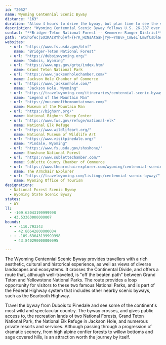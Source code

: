 ```yaml
---
id: "2052"
name: Wyoming Centennial Scenic Byway
distance: "163"
duration: "Allow 4 hours to drive the byway, but plan time to see the sights along the way."
description: "Wyoming Centennial Scenic Byway follows U.S. 26-287 over Togwotee Pass between Dubois and Moran Junction. The byway then follows U.S. 191-26-89 to Jackson. From Jackson, the continues on U.S. 189-191 to Pinedale."
contact: "**Bridger-Teton National Forest -- Kemmerer Ranger District**  \r\n307-877-4415\r\n<br />\r\n**Bridger-Teton National Forest -- Buffalo Ranger District**  \r\n307-543-2386\r\n<br />\r\n**Bridger-Teton National Forest -- Pinedale Ranger District**  \r\n307-367-4326\r\n<br />\r\n**Shoshone National Forest**  \r\n307-527-6241, 307-578-1294 for the hearing impaired  \r\n"
path: "etuhGfec|SOzKAzRYhG}AfF{FrK_HzNsAtGaFjYyF~YmBvF_CnEeL`LmBfCsDlGoBlE}@rCeLbc@yYrfA}Tby@kDfI{CtGuGnL}GfNw\\hp@qBrEcH|QuA`EsAbEwE~Qwz@vwDcAnF_AxGi@nFe@lIUlICxEAfF`C|p@AdEO`B}@xDyAnCiAvA{LbMgInKaLhRmBjCuBxBmCxB}CdBeOrH{ThKcL`GyAlAsCrDoAjCgAnCcAxDYdBqH|w@u@fFiAnEu@|BcDlG}BnCyApAwDzBcz@hYiHrCqWzLwBjAiEnDsBpCyBzDkElL_DzGcD~DqJnJ}BlCcBxC_CtGiAlHSrFDfFzApZLtJErHeBdoADbQhApz@?|GY`MqEjgAmAlMuFlYUrBCbEdAdp@ErHGvBqFzg@sC`b@e@jFm@fEsAxGgCbJiDfJsE`LwGxM}DnGkH`K_CnEu@pBqCzLuBfGqAnCuDxGgF~J{KdWcAlCoA~D{FtRyIpUmBrE{@`BaAvAcA`AiWnOsA`A_BjB_D~F{AnBkNjJyAz@cDfAwBV}HGsCLcH`BeLdAsCdAgSnPcXtPyCzAoNxEua@pVmUxKsEdCs@z@y@~A}B`G}BzCkAn@aMlCkJ`BeHdAu@@iAAoCe@oIuDuAe@iAQmBDeB`@aFjBsF~BsBfAyAjAsB`JcAlCmAxAsElC{@v@Y`@S`@_AvDE`BBfCZ|Bj@zAxBxE~@dDLx@HlCKzBKp@eA`DoA~Au_@`^oMdMyDxF_PrWi@jAm@xBiEvYCtCPbCJl@b@fBp@xArA~AlBjArBRnRl@lBr@x@x@~@~Ah@xA`@rBFdCCzAeCh_@S`Bi@~Cy@fBiFlFaFbHoKrSq@lBStAGhA@zCd@|K?jBI~A[~Bi@rBs@rAsA`B_OlPeBhC_BpC}AjD}BvFeAbD]`BElDx@bYC~AKnAOhAYx@g@hAwAjBaBr@eCPaHCcE\\aCf@qBr@{DbCyGfG{]pQ}AfAY^e@v@m@rAe@nCIvB\\nMKxBWrBmF`R}BfGiAhLo@fCsAjCsGnIsClCaAVeADsEw@cAEeAPuArAaEtIsA~Ci@lB_@rBe@zIc@jCi@~Ay@nAcBjByC~AiAX{I]cGDaBPoE~@iC^kYzFyADmE_@aDL{@\\yBrAw@p@yAzBeAjDsAnGiAbIO|CBzCTlDrAnI@jAGbAcAhGmAxEk@`AqDfC{@pAa@rAkAzJEpBPzB|B`KRlBFvBKfDeAhKIdBCrBrA`i@JvBfBdQ?vAErAQ~Aa@lA_BhD{NzVuCrF_JzT}Lr\\o@lBuDzOcO`c@e@jAsA`CsGzJm@pAs@~Bq@fFgAdDu@fAgDnDyAdCm@rAcIpZc@jAyAxB_Ar@}S`N{B`BwBrB{dAxnAmFbHsAvBsD`HeFrK}EvKuBdEoLbW_BnEcB`Go@dD}Dh]}AvGeBdGwA`EeBfEyBrEsU|]}@dBw@fC]`BYdE?~AJtC|AtI~P`x@t@nEn@jH|@hNlIxjARnG?~ES`Gu@bKyAxI}E|R}@zDq@|D{Cj[e@`GStGFjHT|Cl@dGd@fCxAjGdMd\\pAhEr@dD|@~F^tFHvCCtHKfDe@lFgBnJi@xEStDAxKIdCYnDo@pCcEfL}@tC[fBO~B?tBz@dNBlE_@`FYzAuBrHaDtIsBpEcBrC{JbMeAjBs@fBc@dB[dCIbACjDxAra@BfGQtFg@xDmA|FoGvQwBtIu@lFaBrOAvCNhBN`Ar@fBtDjFz@~Ax@`DjAzGb@fD?dBWjC[`BaJhWe@nCOdC?fG~@dJHnBIvCy@`Hw@zKQ|E?|BThGrBh\\?`AEdEStB[|B{BpJQdC?fAJbBrAvKR`G_@lUYtEiAnMo@~E}Cv[YlFsBlo@a@bJ[fCaAdFmAbEcAbCuCxE{FbHmExGyD|HaCfG{AjFgCzKyA|K[vC_@rGY`MDzEN`H^hHt@fH|AxJx@`E|DtNx@rD~@tHLvBFfHi@tbAa@~Km@rH_AnHeAzGwDnO}V|_A}@lE_BdWiA|Xs@`Mu@lI_@lCc@rEyAtTUtFIrG?|JXrKZnFlCbZRlDHrJCx`@F~Df@zFlC`OTlEA`EYpDmCpQm@jFOvCLlJT|DjHnl@\\lHIfF]tB_@bByA`DuGnLk@xAo@`Cm@rGIrCHfCDdB\\xCd@tBr@vBbCxDbC~BrBtArEv@lUi@vHGhFj@pDz@lBl@bFvBbFjD`DtCvCfDrMjTxBxClCvCnCtCpDrCrDdC|EdCpFxB|DbAvEx@hEd@lVpB`HtA|GpClDxB|E~DxEfFhL|NlG~FxCzBlBlAjI~DbH~B|RtCzIdBdDx@zHpB`IrC`IlDxGrDzGlErFnElIzHxH~HrDlEnGnJtE`J`AdC`E|L|BrKxBzNhAhOr@zS~@zI~@nF|AlGjClHjBzCrCxCjKzG~AvAtC~CzD`GjAzB~HxKvF`HjNtOvEzHdAfChAjDx@|Eb@~FDrFo@bP?`BPpD`@rC~@nDbG`NbBdGh@~C~@zH^fHHzGE`Io@`KcB|KgFhVo@dEWdCQfGPhHRdBx@zEr@jCr@lBdAzBnBpCbN`QpHvI~H~I~IhJjN`MtK`JfIdGtIbHlKnJjOzOxNbQbG`IjGxIhTb\\rCtEbGxIjFhF|DxCrBdAbE~AvGxBrGfDlAt@|CpC|H~HjG`EbFrBrDdA|B^rFZjK?lF^`IjAnIfCnBx@bFfCvEdDpLbKxC|BfCxArFxBbDt@zGp@rFL|DEpGf@xFpAtFdBxCr@lDr@fGr@xDpA|BnAzBpBlAvAjJhPfCrDvCtD~CdDbDtClNxKjCnCbCvC|E`HbHhM`D`FhClDdN`Ore@lf@xHlHnJfI|VbRjItG`e@|\\jElCfIjDlDfAnvBvd@tF|@jFn@|eClU~LdDdcAb_@pl@dMrDn@rOZ~`DuAzFTnDx@j^tN|CdAlOdDtEhBdMpG`FlB~B`@lBJzOSlD^xAf@hCpAnJtFnFrDh\\vZ|H`H|BxA`LfG~QpIbDnB`WtSfLvJfDbChDxAnBd@nLz@|EJbHz@bp@~NrDl@rFXlSJ`b@CA|^`@jD`A`DtSp]pBhHnBbYbDrg@TdFh@|Er@fCjArCf@x@fC|BtCxA|DnA~OdGhCj@vF^`m@?rU}@|JoBjHsBzIyCdb@mKnKuDbHwBbO_E~FyBnGoDvJyJ|DiF`JsIlGgDxa@sNrEiBpLsDdI_Dt\\}KhDqAhB_ApHyGtByCfBaDfYev@jAeCtJoOnSwZ~ByChKaJfLuFfKkDtCm@|\\aE|GkA`Be@tN_HrEaBlASdESzX`EhE?jEw@rEoBrE_Dv@y@dD{EnLiWlJqPfZ}b@fFgG|P{M`BsBdIsMtBwClBqB|G{D`Cq@tDe@jEQhDJzFxArF~BfGxBpGz@vKV`Kj@|Dx@`_Al_@rXzFfWhFbC]vBaAn@y@~@eBb@eB^{C~C}ZLwCOiE_@aEDeA|@yGCuRHqRs@iJOkGJmEfAgHtg@eiCl@{ArAsA|DyC~CwC`FiHpEoLbFyRx@yAxEiEdCwDpAmAfE{AzBsA|AqAfPkQtAeBnDoGnO{Ut@mBvAyDh@_CnB}LrAeExNc^nCaIrA{EhBoIxAgOr@wPjCgOf@iE?{KIwKH{Ax@yEjCgGtGiLjIcNdAeCl@sCj@oKLeAdBsFRgBYmKb@sCZ_Ah@_AlAaAtBsAbAkAh@mAX_BDsAAyAeAgKQsFDuDX_JO{FN{BrByHHmA@eBoBcTc@uGNcCRoA`B_HVaC?qDs@wD{BeHs@{E_@cX?aCJyClAaRZuHEwCe@uGBmBd@{FRgIc@eFaAaDuAmCiBmBmBmAcFqCcBaB_AeBiAqEo@qGi@eDo@sBu@aBeCyCeBcBcAiAy@wAiAsCyCiNuBuIm@yD?_Ed@sDfDqK^qBDsFa@oH@gBRsBnAkGXsCDuFuA_h@?kBP_Bv@aDz@{AjFwG|F{I~BgCdLuJxEgDlCq@`JaBvC}A~PmStCgG|@wAn@m@pFkDtBaB|AaBlAsCvFaRd@uEh@yMT{Bh@cCxAmDpMqV`DgEhEyDtGsE|DaCtD{AbEw@lc@gEhBk@vA{@~BkBz@eA`AeBjAgDr@uCh@sEnC}Yv@oChAwAvHmFxBkAnEmD|BoCvBeDlDgJtAoFx@eF|AwQ~AgUHsDUaFmAoFe@gA{MmPcAyAy@mBc@kBOgAEmCZaGxHms@bFig@~AeIj@gBzBqE``AquA|DaFj_@si@xD_IvGoOrAmCbBmCrBgCxCkCn]eXzPgNxAu@fCy@vMkDlAk@hByAzYkXxVoVz^y\\jnAgkA|KeJlj@uh@vUaTbz@gw@bAkArBeDb@aAdA_D`@_BjBuK~Nq{@`I{g@hQcbAZ{CB_DIyAOyA]}Ak@cBoC}G[aAc@gC[uD{A{y@s@om@oBmqANmE^gCj@kChNwa@xCqJ|@sETmCD_EOuE_BoXDgFRkCnSwuAdAaJ?_C]yDkFqZm@oE{@mJYuFM_EI{LRgIv@iMr@sGz@eGbFyWt@kCp@yAdAkBxB{Bnd@e_@hBgA|B_AfImCzD_Bh@]tByBx@mAfAaCv@sCh@yDLmDIgDm@oEo@_C_BqE{Lc[_AmCa@{AWyAOmC@_C^gDpBcLXsEDaLHkB^mD^eBd@uAnA}BzCyCpM{IfDsC~AmBl@gAd@sBRsAF_C{@iSEkDTqHb@qEZyBd@uCr@_DbAuClBeEzAwBlBcBvCwAfJsDnB_AxB{AdKuN`Ykb@xIgMbBsBpDoDdC_CvEeDfE_ClEmBzpBaq@js@kUfCg@hDSvFIlF^~aAtQlFd@hHK~HkAzHoCtBqAxCoBzl@kk@~N}LtI_HnFuDrR_OvGgG~AoB|V__@pq@_cAjCgEdF_GhFaF~FeE`IeEbf@sT|BqAxC{BfGsGdKiN`NaSpImL~C}DfUiVpcAseApDqCjGmDlH{CvJiCtKoAx`Eqa@lVsBtRsBhPgCp\\mHvYeGn_@iHvFe@hkAmCjKy@nHgAh`@_IhMsAv]yBpGYzNQfe@r@|FAxDw@xCaA`DaChBqBlCcEvAwDx@mD`@kCTiEj@}StAit@nAgk@hAuZpIkaE^gOr@mPxAyMt@_FnAeG|AcGjH{U|H}UrBoIf@eCj@_FXoE@gFEkDgCub@QeMXeP`@qFnEyb@|NumArE_a@jGyc@f@kFJaD@{Gi@wRAmDHkFn@gIhBmKrBsGrAcDz]aq@zBaFbAqCvAaEhBoIh@eEj@{GPyDFgHk@owBJedC?atAOgGD{G"
websites:
  - url: "https://www.fs.usda.gov/btnf"
    name: "Bridger-Teton National Forest"
  - url: "https://duboiswyoming.org/"
    name: "Dubois, Wyoming"
  - url: "https://www.nps.gov/grte/index.htm"
    name: Grand Teton National Park
  - url: "https://www.jacksonholechamber.com/"
    name: Jackson Hole Chamber of Commerce
  - url: "https://www.jacksonhole.com/"
    name: "Jackson Hole, Wyoming"
  - url: "https://travelwyoming.com/itineraries/centennial-scenic-byway/"
    name: "Legend of the Mountain Man"
  - url: "https://museumofthemountainman.com/"
    name: Museum of the Mountain Man
  - url: "https://bighorn.org/"
    name: National Bighorn Sheep Center
  - url: "https://www.fws.gov/refuge/national-elk"
    name: National Elk Refuge
  - url: "https://www.wildlifeart.org/"
    name: National Museum of Wildlife Art
  - url: "https://www.visitpinedale.org/"
    name: "Pindale, Wyoming"
  - url: "https://www.fs.usda.gov/shoshone/"
    name: Shoshone National Forest
  - url: "https://www.sublettechamber.com/"
    name: Sublette County Chamber of Commerce
  - url: "https://www.thearmchairexplorer.com/wyoming/centennial-scenic-byway.php"
    name: The Armchair Explorer
  - url: "https://travelwyoming.com/listings/centennial-scenic-byway/"
    name: Wyoming Office of Tourism
designations:
  - National Forest Scenic Byway
  - Wyoming State Scenic Byway
states:
  - WY
ll:
  - -109.63043199999998
  - 43.53363000000007
bounds:
  - - -110.793343
    - 42.86642800000004
  - - -109.63043199999998
    - 43.840290000000095

---
```


<p>The Wyoming Centennial Scenic Byway provides travellers with a rich aesthetic, cultural and historical experience, as well as views of diverse landscapes and ecosystems. It crosses the Continental Divide, and offers a route that, although well-traveled, is "off the beaten path" between Grand Teton and Yellowstone National Parks. The route provides a loop opportunity for visitors to these two famous National Parks, and is part of the Federal Highway system that includes other nearby scenic byways, such as the Beartooth Highway.</p>
<p>Travel the byway from Dubois to Pinedale and see some of the continent's most wild and spectacular country. The byway crosses, and gives public access to, the recreation lands of two National Forests, Grand Teton National Park, the National Elk Refuge in Jackson Hole, and numerous private resorts and services. Although passing through a progression of dramatic scenery, from high alpine confier forests to willow bottoms and sage covered hills, is an attraction worth the journey by itself.</p>
